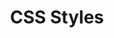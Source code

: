 <link rel='stylesheet' href='../../main.css'>

<div class="title"> 
    <center><h1 class="bigtitle">CSS Styles</h1></center>
</div>
